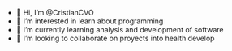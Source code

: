 - 👋 Hi, I’m @CristianCVO
- 👀 I’m interested in learn about programming 
- 🌱 I’m currently learning analysis and development of software 
- 💞️ I’m looking to collaborate on proyects into health develop 


<!---
CristianCVO/CristianCVO is a ✨ special ✨ repository because its `README.md` (this file) appears on your GitHub profile.
You can click the Preview link to take a look at your changes.
--->

